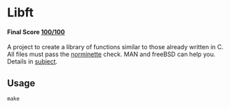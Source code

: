 # Libft
 #### Final Score [100/100](https://github.com/ldusty/Libft/blob/main/pass.png)
 A project to create a library of functions similar to those already written in C. All files must pass the [norminette](https://github.com/42School/norminette) check.
 MAN and freeBSD can help you. Details in [subject](https://github.com/ldusty/Libft/blob/main/en.subject.pdf).
 ## Usage
 ```make```
